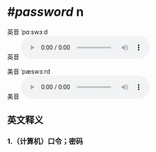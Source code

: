 # ***\#password*** n
英音 ˈpɑːswɜːd  
英音
<audio src="./media/password1_AAC.aac" controls="controls"></audio>

美音 ˈpæswɜːrd  
美音
<audio src="./media/password2_AAC.aac" controls="controls"></audio>



  

英文释义
---
### 1.**（计算机）口令；密码**  


